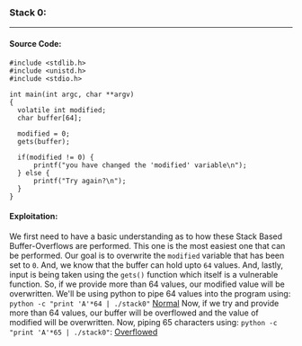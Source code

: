### Stack 0:
-------------------------------------
#### Source Code:
```
#include <stdlib.h>
#include <unistd.h>
#include <stdio.h>

int main(int argc, char **argv)
{
  volatile int modified;
  char buffer[64];

  modified = 0;
  gets(buffer);

  if(modified != 0) {
      printf("you have changed the 'modified' variable\n");
  } else {
      printf("Try again?\n");
  }
}
```

#### Exploitation:
We first need to have a basic understanding as to how these Stack Based Buffer-Overflows are performed. This one is the most easiest one that can be performed. Our goal is to overwrite the `modified` variable that has been set to `0`. And, we know that the buffer can hold upto `64` values. And, lastly, input is being taken using the `gets()` function which itself is a vulnerable function. So, if we provide more than 64 values, our modified value will be overwritten. We'll be using python to pipe 64 values into the program using: `python -c "print 'A'*64 | ./stack0"`
[Normal]("https://github.com/TheFlash2k/Writeups/blob/main/imgs/Exploit-Exercise/Protostar/Stack0/1.png")
Now, if we try and provide more than 64 values, our buffer will be overflowed and the value of modified will be overwritten. Now, piping 65 characters using: `python -c "print 'A'*65 | ./stack0"`:
[Overflowed]("https://github.com/TheFlash2k/Writeups/blob/main/imgs/Exploit-Exercise/Protostar/Stack0/2.png")
